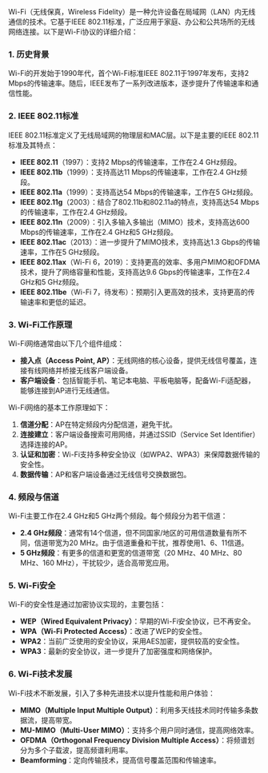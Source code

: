 Wi-Fi（无线保真，Wireless Fidelity）是一种允许设备在局域网（LAN）内无线通信的技术。它基于IEEE 802.11标准，广泛应用于家庭、办公和公共场所的无线网络连接。以下是Wi-Fi协议的详细介绍：

### 1. 历史背景

Wi-Fi的开发始于1990年代，首个Wi-Fi标准IEEE 802.11于1997年发布，支持2 Mbps的传输速率。随后，IEEE发布了一系列改进版本，逐步提升了传输速率和通信性能。

### 2. IEEE 802.11标准

IEEE 802.11标准定义了无线局域网的物理层和MAC层。以下是主要的IEEE 802.11标准及其特点：

- **IEEE 802.11**（1997）：支持2 Mbps的传输速率，工作在2.4 GHz频段。
- **IEEE 802.11b**（1999）：支持高达11 Mbps的传输速率，工作在2.4 GHz频段。
- **IEEE 802.11a**（1999）：支持高达54 Mbps的传输速率，工作在5 GHz频段。
- **IEEE 802.11g**（2003）：结合了802.11b和802.11a的特点，支持高达54 Mbps的传输速率，工作在2.4 GHz频段。
- **IEEE 802.11n**（2009）：引入多输入多输出（MIMO）技术，支持高达600 Mbps的传输速率，工作在2.4 GHz和5 GHz频段。
- **IEEE 802.11ac**（2013）：进一步提升了MIMO技术，支持高达1.3 Gbps的传输速率，工作在5 GHz频段。
- **IEEE 802.11ax**（Wi-Fi 6，2019）：支持更高的效率、多用户MIMO和OFDMA技术，提升了网络容量和性能，支持高达9.6 Gbps的传输速率，工作在2.4 GHz和5 GHz频段。
- **IEEE 802.11be**（Wi-Fi 7，待发布）：预期引入更高效的技术，支持更高的传输速率和更低的延迟。

### 3. Wi-Fi工作原理

Wi-Fi网络通常由以下几个组件组成：

- **接入点（Access Point, AP）**：无线网络的核心设备，提供无线信号覆盖，连接有线网络并桥接无线客户端设备。
- **客户端设备**：包括智能手机、笔记本电脑、平板电脑等，配备Wi-Fi适配器，能够连接到AP进行无线通信。

Wi-Fi网络的基本工作原理如下：

1. **信道分配**：AP在特定频段内分配信道，避免干扰。
2. **连接建立**：客户端设备搜索可用网络，并通过SSID（Service Set Identifier）选择连接的AP。
3. **认证和加密**：Wi-Fi支持多种安全协议（如WPA2、WPA3）来保障数据传输的安全性。
4. **数据传输**：AP和客户端设备通过无线信号交换数据包。

### 4. 频段与信道

Wi-Fi主要工作在2.4 GHz和5 GHz两个频段。每个频段分为若干信道：

- **2.4 GHz频段**：通常有14个信道，但不同国家/地区的可用信道数量有所不同，信道带宽为20 MHz。由于信道重叠和干扰，推荐使用1、6、11信道。
- **5 GHz频段**：有更多的信道和更宽的信道带宽（20 MHz、40 MHz、80 MHz、160 MHz），干扰较少，适合高带宽应用。

### 5. Wi-Fi安全

Wi-Fi的安全性是通过加密协议实现的，主要包括：

- **WEP（Wired Equivalent Privacy）**：早期的Wi-Fi安全协议，已不再安全。
- **WPA（Wi-Fi Protected Access）**：改进了WEP的安全性。
- **WPA2**：当前广泛使用的安全协议，采用AES加密，提供较高的安全性。
- **WPA3**：最新的安全协议，进一步提升了加密强度和网络保护。

### 6. Wi-Fi技术发展

Wi-Fi技术不断发展，引入了多种先进技术以提升性能和用户体验：

- **MIMO（Multiple Input Multiple Output）**：利用多天线技术同时传输多条数据流，提高带宽。
- **MU-MIMO（Multi-User MIMO）**：支持多个用户同时通信，提高网络效率。
- **OFDMA（Orthogonal Frequency Division Multiple Access）**：将频谱划分为多个子载波，提高频谱利用率。
- **Beamforming**：定向传输技术，提高信号覆盖范围和传输速率。